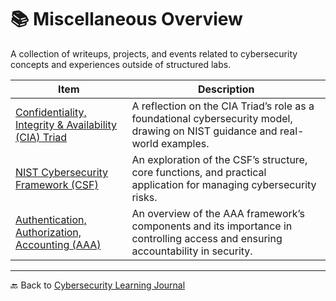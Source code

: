 # 📚 Miscellaneous Overview

A collection of writeups, projects, and events related to cybersecurity concepts and experiences outside of structured labs.

| Item | Description |
|------|-------------|
| [Confidentiality, Integrity & Availability (CIA) Triad](cia-triad.md) | A reflection on the CIA Triad’s role as a foundational cybersecurity model, drawing on NIST guidance and real-world examples. |
| [NIST Cybersecurity Framework (CSF)](nist-csf.md) | An exploration of the CSF’s structure, core functions, and practical application for managing cybersecurity risks. |
| [Authentication, Authorization, Accounting (AAA)](aaa.md) | An overview of the AAA framework’s components and its importance in controlling access and ensuring accountability in security. |

---

🔙 Back to [Cybersecurity Learning Journal](../README.md)
